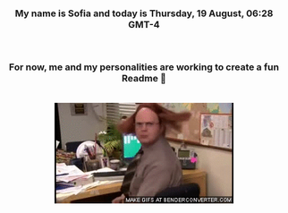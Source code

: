 


<div align="center">
<h3 >My name is Sofia and today is Thursday, 19 August, 06:28 GMT-4</h3><br>
<h3 >For now, me and my personalities are working to create a fun Readme 👋
</h3><br>
<img src='img/dwight.gif' alt='working...'/>
</div>
